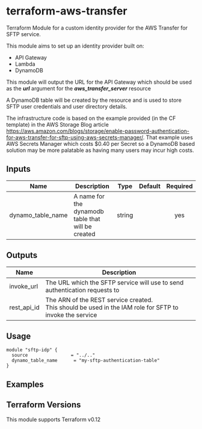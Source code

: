 # terraform-aws-transfer
Terraform Module for a custom identity provider for the AWS Transfer for SFTP service.  

This module aims to set up an identity provider built on:
* API Gateway
* Lambda
* DynamoDB

This module will output the URL for the API Gateway which should be used as the ***url*** argument for the ***aws_transfer_server*** resource

A DynamoDB table will be created by the resource and is used to store SFTP user credentials and user directory details.

The infrastructure code is based on the example provided (in the CF template) in the AWS Storage Blog article https://aws.amazon.com/blogs/storage/enable-password-authentication-for-aws-transfer-for-sftp-using-aws-secrets-manager/. That example uses AWS Secrets Manager which costs $0.40 per Secret so a DynamoDB based solution may be more palatable as having many users may incur high costs.

## Inputs

| Name | Description | Type | Default | Required |
|------|-------------|:----:|:-----:|:-----:|
| dynamo_table_name | A name for the dynamodb table that will be created | string |  | yes |

## Outputs

| Name | Description |
|------|-------------|
| invoke_url | The URL which the SFTP service will use to send authentication requests to |
| rest_api_id | The ARN of the REST service created. <br>This should be used in the IAM role for SFTP to invoke the service |

## Usage
```hcl-terraform
module "sftp-idp" {
  source                = "../.."
  dynamo_table_name      = "my-sftp-authentication-table"
}
```


## Examples


## Terraform Versions
This module supports Terraform v0.12


